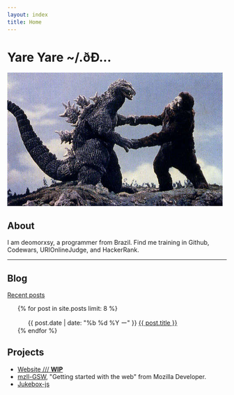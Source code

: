 ```yaml
---
layout: index
title: Home
---
```


# Yare Yare \~/.ðÐ...
<img class="product-img" src="images/kong1.jpg" alt="banana" />

## About

<section class="quotes">
	<div class="summary-index"> I am deomorxsy, a programmer from Brazil. Find me training in Github, Codewars, URIOnlineJudge, and HackerRank.
	</div>
	<hr class="-center">
</section>


## Blog

[Recent posts]({{site.baseurl}}/blog/)

<ul class="myposts-index">
{% for post in site.posts limit: 8 %}
    <ul>
    <span class="postDate">{{ post.date | date: "%b %d %Y  ー" }}</span>
    <a href="{{ post.url }}">{{ post.title }}</a>
    </ul>
{% endfor %}
</ul>


## Projects

+ [Website <span class="mydivbars">///</span> **WIP**]({{site.baseurl}})
+ [mzll-GSW]({{site.baseurl}}/mzll-GSW), "Getting started with the web" from Mozilla Developer.
+ [Jukebox-js]({{site.baseurl}}/jukebox)



